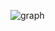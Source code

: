 ![graph](https://user-images.githubusercontent.com/95575122/188280872-8286a74a-3a48-4823-b53c-cf51192ddb5e.png)
